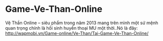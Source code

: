Game-Ve-Than-Online
===================

Vệ Thần Online – siêu phẩm trong năm 2013 mang trên mình một sứ mệnh quan trọng chính là hồi sinh huyền thoại MU một thời..Nó là đây: http://wapmobi.vn/Game-online/Ve-Than/Tai-Game-Ve-Than-Online/
